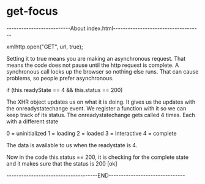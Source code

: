 # get-focus

--------------------------About index.html------------------------------------

xmlhttp.open("GET", url, true);

Setting it to true means you are making an asynchronous request. That means the code does not pause until the http request is complete. A synchronous call locks up the browser so nothing else runs. That can cause problems, so people prefer asynchronous.

if (this.readyState == 4 && this.status == 200)

The XHR object updates us on what it is doing. It gives us the updates with the onreadystatechange event. We register a function with it so we can keep track of its status. The onreadystatechange gets called 4 times. Each with a different state

0 = uninitialized
1 = loading
2 = loaded
3 = interactive
4 = complete

The data is available to us when the readystate is 4.

Now in the code
 this.status == 200, 
 it is checking for the complete state and it makes sure that the status is 200 [ok]




-------------------------------------END-------------------------------